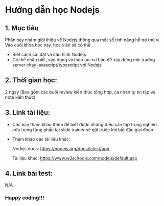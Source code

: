 # Hướng dẫn học Nodejs

## 1. Mục tiêu
Phần này nhằm giới thiệu về Nodejs thông qua một số tính năng hỗ trợ thú vị
Vào cuối khóa học này, học viên sẽ có thể:
  - Biết cách cài đặt và cấu hình Nodejs
  - Có thể nhận biết, vận dụng và thao tác cơ bản để xây dựng môi trường server chạy javascript/typescript với Nodejs

## 2. Thời gian học:
2 ngày (Bao gồm các buổi review kiến thức tổng hợp, cá nhân tự ôn tập và note kiến thức)

## 3. Link tài liệu:
  - Các bạn tham khảo thêm để biết được những điều cần tập trung nghiên cứu trong từng phần tại slide trainer sẽ gửi trước khi bắt đầu giai đoạn

  - Tham khảo các tài liệu khác:

    Nodejs docs: https://nodejs.org/docs/latest/api/

    Tài liệu khác: https://www.w3schools.com/nodejs/default.asp

## 4. Link bài test:
N/A

### Happy coding!!!
